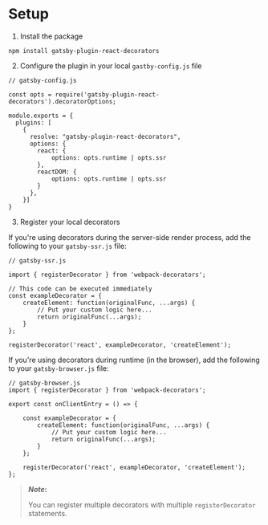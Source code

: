 # Setup

1. Install the package

`npm install gatsby-plugin-react-decorators`

2. Configure the plugin in your local `gastby-config.js` file

```
// gatsby-config.js

const opts = require('gatsby-plugin-react-decorators').decoratorOptions;

module.exports = {
  plugins: [
    {
      resolve: "gatsby-plugin-react-decorators",
      options: {
        react: {
            options: opts.runtime | opts.ssr
        },
        reactDOM: {
            options: opts.runtime | opts.ssr
        }
      },
    }]
}
```

3. Register your local decorators

If you're using decorators during the server-side render process, add the following to your `gatsby-ssr.js` file:

```
// gatsby-ssr.js

import { registerDecorator } from 'webpack-decorators';

// This code can be executed immediately
const exampleDecorator = {
    createElement: function(originalFunc, ...args) {
        // Put your custom logic here...
        return originalFunc(...args);
    }
};

registerDecorator('react', exampleDecorator, 'createElement');

```

If you're using decorators during runtime (in the browser), add the following to your `gatsby-browser.js` file:

```
// gatsby-browser.js
import { registerDecorator } from 'webpack-decorators';

export const onClientEntry = () => {

    const exampleDecorator = {
        createElement: function(originalFunc, ...args) {
            // Put your custom logic here...
            return originalFunc(...args);
        }
    };

    registerDecorator('react', exampleDecorator, 'createElement');
};
```

> __*Note*:__
> 
>  You can register multiple decorators with multiple `registerDecorator` statements.